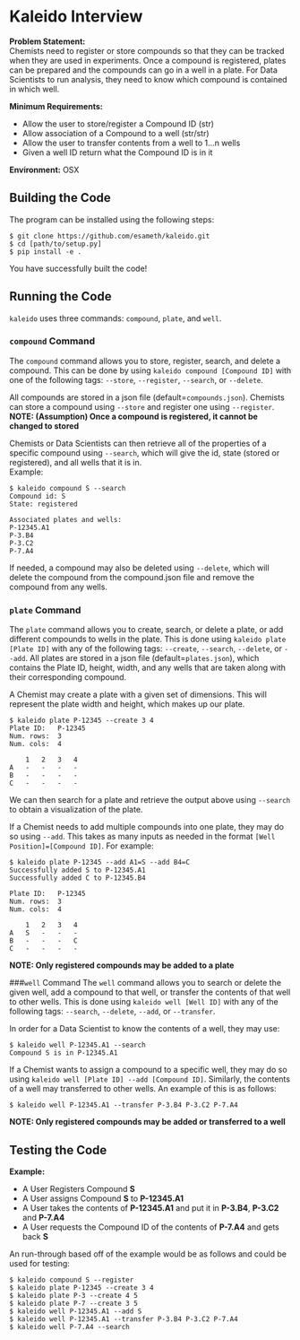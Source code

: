 Kaleido Interview
=================
**Problem Statement:**  
Chemists need to register or store compounds so that they can be tracked 
when they are used in experiments. Once a compound is registered, plates 
can be prepared and the compounds can go in a well in a plate. For Data 
Scientists to run analysis, they need to know which compound
is contained in which well.  
  
**Minimum Requirements:**  
* Allow the user to store/register a Compound ID (str)
* Allow association of a Compound to a well (str/str)
* Allow the user to transfer contents from a well to 1...n wells
* Given a well ID return what the Compound ID is in it  

**Environment:** OSX

## Building the Code
The program can be installed using the following steps:

    $ git clone https://github.com/esameth/kaleido.git
    $ cd [path/to/setup.py]
    $ pip install -e .
     
You have successfully built the code!

## Running the Code
`kaleido` uses three commands: `compound`, `plate`, and `well`.  

### `compound` Command  
The `compound` command allows you to store, register, search, and delete
a compound. This can be done by using `kaleido compound [Compound ID]` with
one of the following tags: `--store`, `--register`, `--search`, or `--delete`.  
  
All compounds are stored in a json file (default=`compounds.json`). 
Chemists can store a compound using `--store` and register one using 
`--register`.  
**NOTE: (Assumption) Once a compound is registered, it cannot be changed to stored**  
  
Chemists or Data Scientists can then retrieve all of the properties of
a specific compound using `--search`, which will give the id, state (stored
or registered), and all wells that it is in.  
Example:  
    
    $ kaleido compound S --search
    Compound id: S
    State: registered
    
    Associated plates and wells: 
    P-12345.A1
    P-3.B4
    P-3.C2
    P-7.A4
    
If needed, a compound may also be deleted using `--delete`, which
will delete the compound from the compound.json file and remove the
compound from any wells.

### `plate` Command
The `plate` command allows you to create, search, or delete a plate, or 
add different compounds to wells in the plate. This is done using 
`kaleido plate [Plate ID]` with any of the following tags: `--create`,
`--search`, `--delete`, or `--add`. All plates are stored in a json 
file (default=`plates.json`), which contains the Plate ID, height, width,
and any wells that are taken along with their corresponding compound.
  
A Chemist may create a plate with a given set of dimensions. This will
represent the plate width and height, which makes up our plate.

    $ kaleido plate P-12345 --create 3 4
    Plate ID:	P-12345
    Num. rows:	3
    Num. cols:	4
    
        1   2   3   4
    A   -	-   -	-
    B   -	-   -	-
    C   -	-   -	-
    
We can then search for a plate and retrieve the output above using `--search`
to obtain a visualization of the plate.  
  
If a Chemist needs to add multiple compounds into one plate, they may
do so using `--add`. This takes as many inputs as needed in the format 
`[Well Position]=[Compound ID]`. For example:

    $ kaleido plate P-12345 --add A1=S --add B4=C
    Successfully added S to P-12345.A1
    Successfully added C to P-12345.B4
    
    Plate ID:	P-12345
    Num. rows:	3
    Num. cols:	4
    
        1   2   3	4
    A   S	-   -	-
    B   -	-   -	C
    C   -	-   -	-

**NOTE: Only registered compounds may be added to a plate**  

###`well` Command
The `well` command allows you to search or delete the given well,
add a compound to that well, or transfer the contents of that well to 
other wells. This is done using `kaleido well [Well ID]` with any of the 
following tags: `--search`, `--delete`, `--add`, or `--transfer`.  


In order for a Data Scientist to know the contents of a well, they may use:

    $ kaleido well P-12345.A1 --search
    Compound S is in P-12345.A1
    
If a Chemist wants to assign a compound to a specific well, they may do so
using `kaleido well [Plate ID] --add [Compound ID]`. Similarly, the contents of
a well may transferred to other wells. An example of this is as follows:

    $ kaleido well P-12345.A1 --transfer P-3.B4 P-3.C2 P-7.A4

**NOTE: Only registered compounds may be added or transferred to a well**

## Testing the Code
**Example:**
* A User Registers Compound **S**
* A User assigns Compound **S** to **P-12345.A1**
* A User takes the contents of **P-12345.A1** and put it in **P-3.B4**, **P-3.C2** and **P-7.A4**
* A User requests the Compound ID of the contents of **P-7.A4** and gets back **S**

An run-through based off of the example would be as follows and could be used for testing:

    $ kaleido compound S --register
    $ kaleido plate P-12345 --create 3 4
    $ kaleido plate P-3 --create 4 5
    $ kaleido plate P-7 --create 3 5
    $ kaleido well P-12345.A1 --add S
    $ kaleido well P-12345.A1 --transfer P-3.B4 P-3.C2 P-7.A4
    $ kaleido well P-7.A4 --search